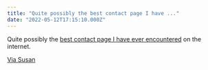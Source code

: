 ```yaml
---
title: "Quite possibly the best contact page I have ..."
date: "2022-05-12T17:15:10.000Z"
---
```


Quite possibly the [best contact page I have ever encountered](https://www.maryruefle.com/contact.html) on the internet.

[Via Susan](https://www.susanjeanrobertson.com/notes/attention/)
